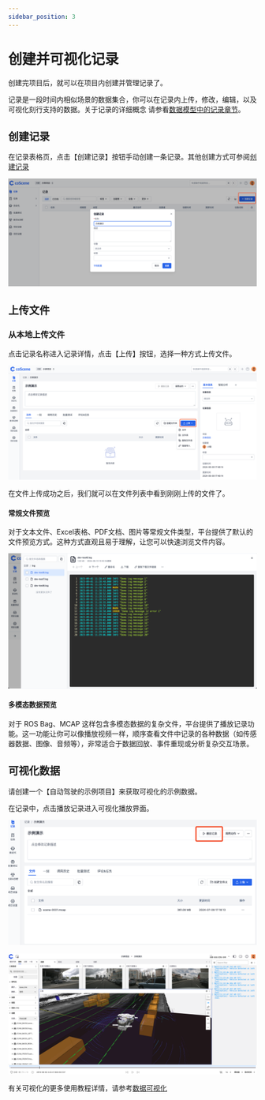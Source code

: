 ```yaml
---
sidebar_position: 3
---
```


# 创建并可视化记录

创建完项目后，就可以在项目内创建并管理记录了。

记录是一段时间内相似场景的数据集合，你可以在记录内上传，修改，编辑，以及可视化刻行支持的数据。关于记录的详细概念 请参看[数据模型中的记录章节](../developers/concepts/1-data-models.md#记录-record)。

## 创建记录

在记录表格页，点击【创建记录】按钮手动创建一条记录。其他创建方式可参阅[创建记录](../collaboration/record/1-create-record.md)

![create-record-modal](./img/2-3-create-record-modal.png)

## 上传文件

### 从本地上传文件

点击记录名称进入记录详情，点击【上传】按钮，选择一种方式上传文件。

![select-upload-means](./img/2-3-select-upload-means.png)

在文件上传成功之后，我们就可以在文件列表中看到刚刚上传的文件了。

#### 常规文件预览

对于文本文件、Excel表格、PDF文档、图片等常规文件类型，平台提供了默认的文件预览方式。这种方式直观且易于理解，让您可以快速浏览文件内容。

![preview-common-files](./img/2-3-preview-common-files.png)

#### 多模态数据预览

对于 ROS Bag、MCAP 这样包含多模态数据的复杂文件，平台提供了播放记录功能。这一功能让你可以像播放视频一样，顺序查看文件中记录的各种数据（如传感器数据、图像、音频等），非常适合于数据回放、事件重现或分析复杂交互场景。

## 可视化数据

请创建一个【自动驾驶的示例项目】来获取可视化的示例数据。

在记录中，点击播放记录进入可视化播放界面。

![select-play-record](./img/2-3-select-play-record.png)

![view-3d](./img/2-3-view-3d.png)

有关可视化的更多使用教程详情，请参考[数据可视化](../collaboration/viz/1-about-viz.md)
